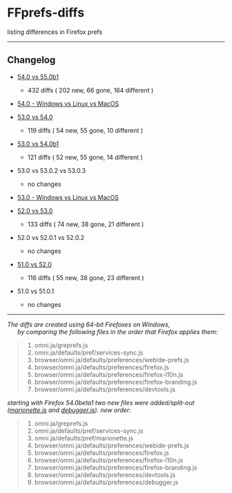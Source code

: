 # FFprefs-diffs
listing differences in Firefox prefs

___

## Changelog

* [54.0 vs 55.0b1](https://github.com/earthlng/FFprefs-diffs/blob/master/diffs/5x/diff-v54.0-vs-v55.0b1.log.js "54.0 vs 55.0b1")
  * 432 diffs ( 202 new, 66 gone, 164 different )
  
* [54.0 - Windows vs Linux vs MacOS](https://earthlng.github.io/FFprefs-diffs/Firefox-v54.0.html)

* [53.0 vs 54.0](https://github.com/earthlng/FFprefs-diffs/blob/master/diffs/5x/diff-v53.0-vs-v54.0.log.js "53.0 vs 54.0")
  * 119 diffs ( 54 new, 55 gone, 10 different )

* [53.0 vs 54.0b1](https://github.com/earthlng/FFprefs-diffs/blob/master/diff-v53.0-vs-v54.0b1.log.js "53.0 vs 54.0b1")
  * 121 diffs ( 52 new, 55 gone, 14 different )

* 53.0 vs 53.0.2 vs 53.0.3
  * no changes

* [53.0 - Windows vs Linux vs MacOS](https://earthlng.github.io/FFprefs-diffs/Firefox-v53.0.html)

* [52.0 vs 53.0](https://github.com/earthlng/FFprefs-diffs/blob/master/diff-v52.0-vs-v53.0.log.js "52.0 vs 53.0")
  * 133 diffs ( 74 new, 38 gone, 21 different )

* 52.0 vs 52.0.1 vs 52.0.2
  * no changes

* [51.0 vs 52.0](https://github.com/earthlng/FFprefs-diffs/blob/master/diff-v51.0-vs-v52.0.log.js "51.0 vs 52.0")
  * 116 diffs ( 55 new, 38 gone, 23 different )

* 51.0 vs 51.0.1
  * no changes

___

_The diffs are created using 64-bit Firefoxes on Windows,  
&nbsp;&nbsp;&nbsp;&nbsp;&nbsp;&nbsp;by comparing the following files in the order that Firefox applies them:_

> 1. omni.ja/greprefs.js
> 2. omni.ja/defaults/pref/services-sync.js
> 3. browser/omni.ja/defaults/preferences/webide-prefs.js
> 4. browser/omni.ja/defaults/preferences/firefox.js
> 5. browser/omni.ja/defaults/preferences/firefox-l10n.js
> 6. browser/omni.ja/defaults/preferences/firefox-branding.js
> 7. browser/omni.ja/defaults/preferences/devtools.js

_starting with Firefox 54.0beta1 two new files were added/split-out ([marionette.js](https://bugzilla.mozilla.org/show_bug.cgi?id=1350887) and [debugger.js](https://bugzilla.mozilla.org/show_bug.cgi?id=1328693)). new order:_

> 1. omni.ja/greprefs.js
> 2. omni.ja/defaults/pref/services-sync.js
> 3. omni.ja/defaults/pref/marionette.js
> 4. browser/omni.ja/defaults/preferences/webide-prefs.js
> 5. browser/omni.ja/defaults/preferences/firefox.js
> 6. browser/omni.ja/defaults/preferences/firefox-l10n.js
> 7. browser/omni.ja/defaults/preferences/firefox-branding.js
> 8. browser/omni.ja/defaults/preferences/devtools.js
> 9. browser/omni.ja/defaults/preferences/debugger.js
